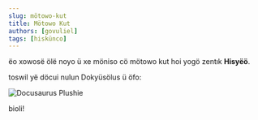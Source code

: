 ```yaml
---
slug: mötowo-kut
title: Mötowo Kut
authors: [govuliel]
tags: [hiskünco]
---
```


ëo xowosë ölë noyo ü xe möniso cö mötowo kut hoi yogö zentık **Hisyëö**.

toswil yë döcui nulun Dokyüsölus ü öfo:

![Docusaurus Plushie](./docusaurus-plushie-banner.jpeg)

bioli!
